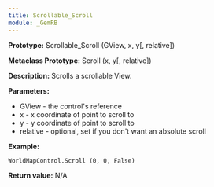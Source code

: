 ```yaml
---
title: Scrollable_Scroll
module: _GemRB
---
```


**Prototype:** Scrollable_Scroll (GView, x, y[, relative])

**Metaclass Prototype:** Scroll (x, y[, relative])

**Description:** Scrolls a scrollable View.

**Parameters:**
  * GView - the control's reference
  * x - x coordinate of point to scroll to
  * y - y coordinate of point to scroll to
  * relative - optional, set if you don't want an absolute scroll

**Example:**

    WorldMapControl.Scroll (0, 0, False)

**Return value:** N/A
